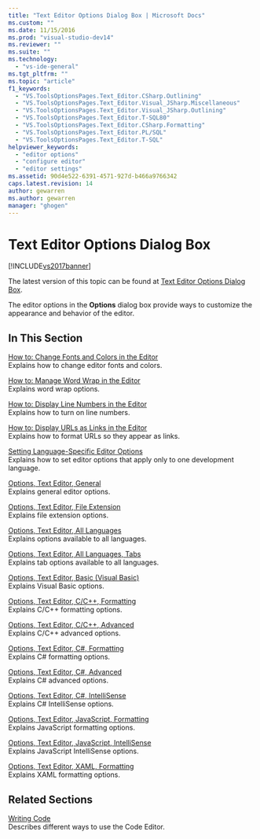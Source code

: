 ```yaml
---
title: "Text Editor Options Dialog Box | Microsoft Docs"
ms.custom: ""
ms.date: 11/15/2016
ms.prod: "visual-studio-dev14"
ms.reviewer: ""
ms.suite: ""
ms.technology: 
  - "vs-ide-general"
ms.tgt_pltfrm: ""
ms.topic: "article"
f1_keywords: 
  - "VS.ToolsOptionsPages.Text_Editor.CSharp.Outlining"
  - "VS.ToolsOptionsPages.Text_Editor.Visual_JSharp.Miscellaneous"
  - "VS.ToolsOptionsPages.Text_Editor.Visual_JSharp.Outlining"
  - "VS.ToolsOptionsPages.Text_Editor.T-SQL80"
  - "VS.ToolsOptionsPages.Text_Editor.CSharp.Formatting"
  - "VS.ToolsOptionsPages.Text_Editor.PL/SQL"
  - "VS.ToolsOptionsPages.Text_Editor.T-SQL"
helpviewer_keywords: 
  - "editor options"
  - "configure editor"
  - "editor settings"
ms.assetid: 90d4e522-6391-4571-927d-b466a9766342
caps.latest.revision: 14
author: gewarren
ms.author: gewarren
manager: "ghogen"
---
```

# Text Editor Options Dialog Box
[!INCLUDE[vs2017banner](../../includes/vs2017banner.md)]

The latest version of this topic can be found at [Text Editor Options Dialog Box](https://docs.microsoft.com/visualstudio/ide/reference/text-editor-options-dialog-box).  
  
  
The editor options in the **Options** dialog box provide ways to customize the appearance and behavior of the editor.  
  
## In This Section  
 [How to: Change Fonts and Colors in the Editor](../../ide/reference/how-to-change-fonts-and-colors-in-the-editor.md)  
 Explains how to change editor fonts and colors.  
  
 [How to: Manage Word Wrap in the Editor](../../ide/reference/how-to-manage-word-wrap-in-the-editor.md)  
 Explains word wrap options.  
  
 [How to: Display Line Numbers in the Editor](../../ide/reference/how-to-display-line-numbers-in-the-editor.md)  
 Explains how to turn on line numbers.  
  
 [How to: Display URLs as Links in the Editor](../../ide/reference/how-to-display-urls-as-links-in-the-editor.md)  
 Explains how to format URLs so they appear as links.  
  
 [Setting Language-Specific Editor Options](../../ide/reference/setting-language-specific-editor-options.md)  
 Explains how to set editor options that apply only to one development language.  
  
 [Options, Text Editor, General](../../ide/reference/options-text-editor-general.md)  
 Explains general editor options.  
  
 [Options, Text Editor, File Extension](../../ide/reference/options-text-editor-file-extension.md)  
 Explains file extension options.  
  
 [Options, Text Editor, All Languages](../../ide/reference/options-text-editor-all-languages.md)  
 Explains options available to all languages.  
  
 [Options, Text Editor, All Languages, Tabs](../../ide/reference/options-text-editor-all-languages-tabs.md)  
 Explains tab options available to all languages.  
  
 [Options, Text Editor, Basic (Visual Basic)](../../ide/reference/options-text-editor-basic-visual-basic.md)  
 Explains Visual Basic options.  
  
 [Options, Text Editor, C/C++, Formatting](../../ide/reference/options-text-editor-c-cpp-formatting.md)  
 Explains C/C++ formatting options.  
  
 [Options, Text Editor, C/C++, Advanced](../../ide/reference/options-text-editor-c-cpp-advanced.md)  
 Explains C/C++ advanced options.  
  
 [Options, Text Editor, C#, Formatting](../../ide/reference/options-text-editor-csharp-formatting.md)  
 Explains C# formatting options.  
  
 [Options, Text Editor, C#, Advanced](../../ide/reference/options-text-editor-csharp-advanced.md)  
 Explains C# advanced options.  
  
 [Options, Text Editor, C#, IntelliSense](../../ide/reference/options-text-editor-csharp-intellisense.md)  
 Explains C# IntelliSense options.  
  
 [Options, Text Editor, JavaScript, Formatting](../../ide/reference/options-text-editor-javascript-formatting.md)  
 Explains JavaScript formatting options.  
  
 [Options, Text Editor, JavaScript, IntelliSense](../../ide/reference/options-text-editor-javascript-intellisense.md)  
 Explains JavaScript IntelliSense options.  
  
 [Options, Text Editor, XAML, Formatting](../../ide/reference/options-text-editor-xaml-formatting.md)  
 Explains XAML formatting options.  
  
## Related Sections  
 [Writing Code](../../ide/writing-code-in-the-code-and-text-editor.md)  
 Describes different ways to use the Code Editor.



